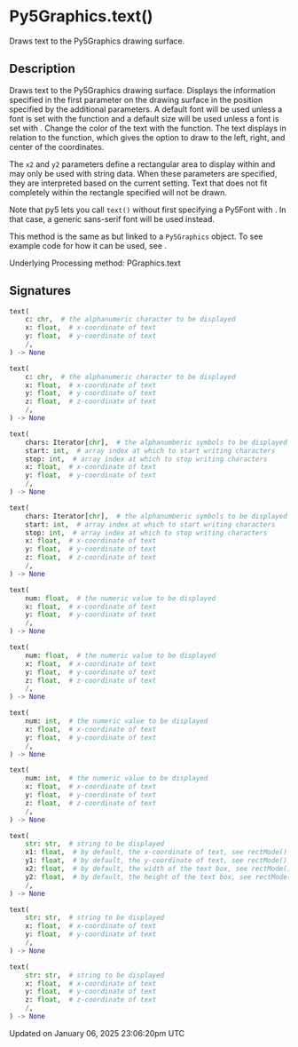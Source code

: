 # Py5Graphics.text()

Draws text to the Py5Graphics drawing surface.

## Description

Draws text to the Py5Graphics drawing surface. Displays the information specified in the first parameter on the drawing surface in the position specified by the additional parameters. A default font will be used unless a font is set with the [](py5graphics_text_font) function and a default size will be used unless a font is set with [](py5graphics_text_size). Change the color of the text with the [](py5graphics_fill) function. The text displays in relation to the [](py5graphics_text_align) function, which gives the option to draw to the left, right, and center of the coordinates.

The `x2` and `y2` parameters define a rectangular area to display within and may only be used with string data. When these parameters are specified, they are interpreted based on the current [](py5graphics_rect_mode) setting. Text that does not fit completely within the rectangle specified will not be drawn.

Note that py5 lets you call `text()` without first specifying a Py5Font with [](py5graphics_text_font). In that case, a generic sans-serif font will be used instead.

This method is the same as [](sketch_text) but linked to a `Py5Graphics` object. To see example code for how it can be used, see [](sketch_text).

Underlying Processing method: PGraphics.text

## Signatures

```python
text(
    c: chr,  # the alphanumeric character to be displayed
    x: float,  # x-coordinate of text
    y: float,  # y-coordinate of text
    /,
) -> None

text(
    c: chr,  # the alphanumeric character to be displayed
    x: float,  # x-coordinate of text
    y: float,  # y-coordinate of text
    z: float,  # z-coordinate of text
    /,
) -> None

text(
    chars: Iterator[chr],  # the alphanumberic symbols to be displayed
    start: int,  # array index at which to start writing characters
    stop: int,  # array index at which to stop writing characters
    x: float,  # x-coordinate of text
    y: float,  # y-coordinate of text
    /,
) -> None

text(
    chars: Iterator[chr],  # the alphanumberic symbols to be displayed
    start: int,  # array index at which to start writing characters
    stop: int,  # array index at which to stop writing characters
    x: float,  # x-coordinate of text
    y: float,  # y-coordinate of text
    z: float,  # z-coordinate of text
    /,
) -> None

text(
    num: float,  # the numeric value to be displayed
    x: float,  # x-coordinate of text
    y: float,  # y-coordinate of text
    /,
) -> None

text(
    num: float,  # the numeric value to be displayed
    x: float,  # x-coordinate of text
    y: float,  # y-coordinate of text
    z: float,  # z-coordinate of text
    /,
) -> None

text(
    num: int,  # the numeric value to be displayed
    x: float,  # x-coordinate of text
    y: float,  # y-coordinate of text
    /,
) -> None

text(
    num: int,  # the numeric value to be displayed
    x: float,  # x-coordinate of text
    y: float,  # y-coordinate of text
    z: float,  # z-coordinate of text
    /,
) -> None

text(
    str: str,  # string to be displayed
    x1: float,  # by default, the x-coordinate of text, see rectMode() for more info
    y1: float,  # by default, the y-coordinate of text, see rectMode() for more info
    x2: float,  # by default, the width of the text box, see rectMode() for more info
    y2: float,  # by default, the height of the text box, see rectMode() for more info
    /,
) -> None

text(
    str: str,  # string to be displayed
    x: float,  # x-coordinate of text
    y: float,  # y-coordinate of text
    /,
) -> None

text(
    str: str,  # string to be displayed
    x: float,  # x-coordinate of text
    y: float,  # y-coordinate of text
    z: float,  # z-coordinate of text
    /,
) -> None
```

Updated on January 06, 2025 23:06:20pm UTC
